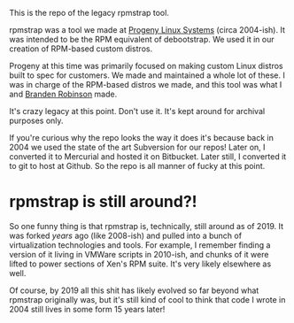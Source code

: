 This is the repo of the legacy rpmstrap tool.

rpmstrap was a tool we made at [Progeny Linux Systems](https://en.wikipedia.org/wiki/Progeny_Linux_Systems) (circa 2004-ish). It was
intended to be the RPM equivalent of debootstrap. We used it in our creation
of RPM-based custom distros.

Progeny at this time was primarily focused on
making custom Linux distros built to spec for customers. We made and maintained
a whole lot of these. I was in charge of the RPM-based distros we made, and this
tool was what I and [Branden Robinson](https://www.debian.org/vote/2005/platforms/branden) made.

It's crazy legacy at this point. Don't use it. It's kept around for archival
purposes only.

If you're curious why the repo looks the way it does it's because back in 2004
we used the state of the art Subversion for our repos! Later on, I converted it
to Mercurial and hosted it on Bitbucket. Later still, I converted it to git
to host at Github. So the repo is all manner of fucky at this point.

# rpmstrap is still around?!

So one funny thing is that rpmstrap is, technically, still around as of 2019. It
was forked *years* ago (like 2008-ish) and pulled into a bunch of virtualization
technologies and tools. For example, I remember finding a version of it living
in VMWare scripts in 2010-ish, and chunks of it were lifted to power sections of
Xen's RPM suite. It's very likely elsewhere as well.

Of course, by 2019 all this shit has likely evolved so far beyond what rpmstrap
originally was, but it's still kind of cool to think that code I wrote in 2004
still lives in some form 15 years later!
